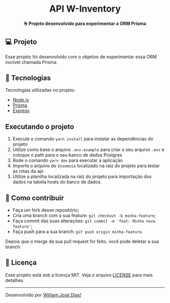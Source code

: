 <h1 align="center">API W-Inventory</h1>

<h4 align="center">
  ☕ Projeto desenvolvido para experimentar a ORM Prisma
</h4>

## 💻 Projeto
Esse projeto foi desenvolvido com o objetivo de experimentar essa ORM incrível chamada Prisma.

## :rocket: Tecnologias

Tecnologias utilizadas no projeto:

- [Node.js](https://nodejs.org/en/)
- [Prisma](https://www.prisma.io/)
- [Express](https://expressjs.com/pt-br/)

## Executando o projeto
1. Execute o comando `yarn install` para instalar as dependências do projeto
2. Utilize como base o arquivo `.env.example`  para criar o seu arquivo `.env` e coloque o path para o seu banco de dados Postgres
3. Rode o comando `yarn dev` para executar a aplicação
4. Importe o arquivo do `Insomnia` localizado na raiz do projeto para testar as rotas da api
5. Utilize a planilha localizada na raiz do projeto para importação dos dados na tabela hosts do banco de dados.

## 🤔 Como contribuir

- Faça um fork desse repositório;
- Cria uma branch com a sua feature: `git checkout -b minha-feature`;
- Faça commit das suas alterações: `git commit -m 'feat: Minha nova feature'`;
- Faça push para a sua branch: `git push origin minha-feature`.

Depois que o merge da sua pull request for feito, você pode deletar a sua branch.


## :memo: Licença

Esse projeto está sob a licença MIT. Veja o arquivo [LICENSE](LICENSE.md) para mais detalhes.

---

Desenvolvido por [William José Dias!](https://github.com/WilliamWJD)